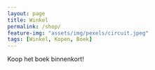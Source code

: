 ```yaml
---
layout: page
title: Winkel
permalink: /shop/
feature-img: "assets/img/pexels/circuit.jpeg"
tags: [Winkel, Kopen, Boek]
---
```


Koop het boek binnenkort!